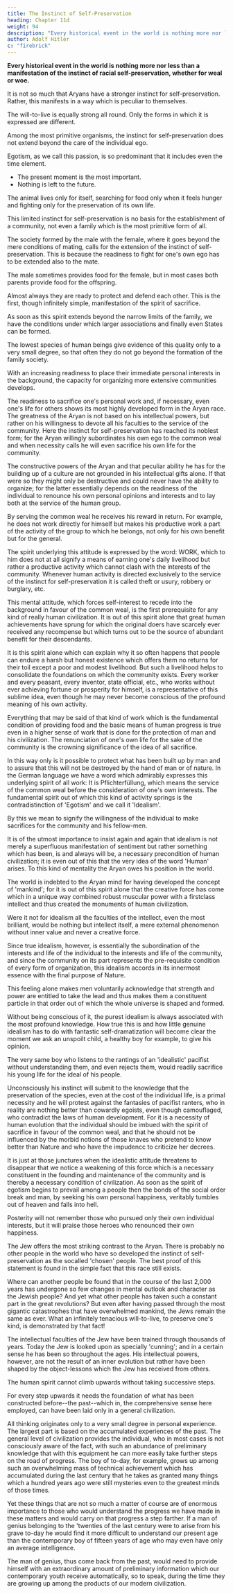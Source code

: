 ```yaml
---
title: The Instinct of Self-Preservation
heading: Chapter 11d
weight: 94
description: "Every historical event in the world is nothing more nor less than a manifestation of the instinct of racial self-preservation, whether for weal or woe"
author: Adolf Hitler
c: "firebrick"
---
```




**Every historical event in the world is nothing more nor less than a manifestation of the instinct of racial self-preservation, whether for weal or woe.** 

It is not so much that Aryans have a stronger instinct for self-preservation. Rather, this manifests in a way which is peculiar to themselves. 

The will-to-live is equally strong all round. Only the forms in which it is expressed are different. 

Among the most primitive organisms, the instinct for self-preservation does not extend beyond the care of the individual ego. 

Egotism, as we call this passion, is so predominant that it includes even the time element.
- The present moment is the most important.
- Nothing is left to the future. 

The animal lives only for itself, searching for food only when it feels hunger and fighting only for the preservation of its own life. 

This limited instinct for self-preservation is no basis for the establishment of a community, not even a family which is the most primitive form of all.

The society formed by the male with the female, where it goes beyond the mere conditions of mating, calls for the extension of the instinct of self-preservation. This is because the readiness to fight for one's own ego has to be extended also to the mate. 

The male sometimes provides food for the female, but in most cases both parents provide food for the offspring.

Almost always they are ready to protect and defend each other. This is the first, though infinitely simple, manifestation of the spirit of sacrifice. 

As soon as this spirit extends beyond the narrow limits of the family, we have the conditions under which larger associations and finally even States can be formed.

The lowest species of human beings give evidence of this quality only to a very small degree, so that often they do not go beyond the formation of the family society. 

With an increasing readiness to place their immediate personal interests in the background, the capacity for organizing more extensive communities develops. 

The readiness to sacrifice one's personal work and, if necessary, even one's life for others shows its most highly developed form in the Aryan race. The greatness of the Aryan is not based on his intellectual powers, but rather on his willingness to devote all his faculties to the service of the community. Here the instinct for self-preservation has reached its noblest form; for the Aryan willingly subordinates his own ego to the common weal and when necessity calls he will even sacrifice his own life for the community.

The constructive powers of the Aryan and that peculiar ability he has for the building up of a culture are not grounded in his intellectual gifts alone. If that were so they might only be destructive and could never have the ability to organize; for the latter essentially depends on the readiness of the individual to renounce his own personal opinions and interests and to lay both at the service of the human group. 

By serving the common weal he receives his reward in return. For example, he does not work directly for himself but makes his productive work a part of the activity of the group to which he belongs, not only for his own benefit but for the general. 

The spirit underlying this attitude is expressed by the word: WORK, which to him does not at all signify a means of earning one's daily livelihood but rather a productive activity which cannot clash with the interests of the community. Whenever human activity is directed exclusively to the service of the instinct for self-preservation it is called theft or usury, robbery or burglary, etc.

This mental attitude, which forces self-interest to recede into the background in favour of the common weal, is the first prerequisite for any kind of really human civilization. It is out of this spirit alone that great human achievements have sprung for which the original doers have scarcely ever received any recompense but which turns out to be the source of abundant benefit for their descendants.

It is this spirit alone which can explain why it so often happens that people can endure a harsh but honest existence which offers them no returns for their toil except a poor and modest livelihood. But such a livelihood helps to consolidate the foundations on which the community exists. Every worker and every peasant, every inventor, state official, etc., who works without ever achieving fortune or prosperity for himself, is a representative of this sublime idea, even though he may never become conscious of the profound meaning of his own activity.

Everything that may be said of that kind of work which is the fundamental condition of providing food and the basic means of human progress is true even in a higher sense of work that is done for the protection of man and his civilization. The renunciation of one's own life for the sake of the community is the crowning significance of the idea of
all sacrifice. 

In this way only is it possible to protect what has been built up by man and to assure that this will not be destroyed by the hand of man or of nature. In the German language we have a word which admirably expresses this underlying spirit of all work: It is Pflichterfüllung, which means the service of the common weal  before the consideration of one's own interests. The fundamental spirit out of which this kind of activity springs is the contradistinction of 'Egotism' and we call it 'Idealism'. 

By this we mean to signify the willingness of the individual to make sacrifices for the
community and his fellow-men.

It is of the utmost importance to insist again and again that idealism is not merely a superfluous manifestation of sentiment but rather something which has been, is and always will be, a necessary precondition of human civilization; it is even out of this that the very idea of the word 'Human' arises. To this kind of mentality the Aryan owes his
position in the world. 

The world is indebted to the Aryan mind for having developed the concept of 'mankind'; for it is out of this spirit alone that the creative force has come which in a unique way combined robust muscular power with a firstclass intellect and thus created the monuments of human civilization.

Were it not for idealism all the faculties of the intellect, even the most brilliant, would be nothing but intellect itself, a mere external phenomenon without inner value and never a creative force.

Since true idealism, however, is essentially the subordination of the interests and life of the individual to the interests and life of the community, and since the community on its part represents the pre-requisite condition of every form of organization, this idealism accords in its innermost essence with the final purpose of Nature. 

This feeling alone makes men voluntarily acknowledge that strength and power are entitled to take the lead and thus makes them a constituent particle in that order out of which the whole universe is shaped and formed.

Without being conscious of it, the purest idealism is always associated with the most profound knowledge. How true this is and how little genuine idealism has to do with fantastic self-dramatization will become clear the moment we ask an unspoilt child, a
healthy boy for example, to give his opinion. 

The very same boy who listens to the rantings of an 'idealistic' pacifist without understanding them, and even rejects them,
would readily sacrifice his young life for the ideal of his people.

Unconsciously his instinct will submit to the knowledge that the preservation of the species, even at the cost of the individual life, is a primal necessity and he will protest against the fantasies of pacifist ranters, who in reality are nothing better than cowardly
egoists, even though camouflaged, who contradict the laws of human development. For it is a necessity of human evolution that the individual should be imbued with the spirit of sacrifice in favour of the common weal, and that he should not be influenced by the
morbid notions of those knaves who pretend to know better than Nature and who have
the impudencc to criticize her decrees. 

It is just at those junctures when the idealistic attitude threatens to disappear that we notice a weakening of this force which is a necessary constituent in the founding and maintenance of the community and is thereby a necessary condition of civilization. As soon as the spirit of egotism begins to prevail among a people then the bonds of the social order break and man, by seeking his own personal happiness, veritably tumbles out of heaven and falls into hell.

Posterity will not remember those who pursued only their own individual interests, but it will praise those heroes who renounced their own happiness.

The Jew offers the most striking contrast to the Aryan. There is probably no other people in the world who have so developed the instinct of self-preservation as the socalled 'chosen' people. The best proof of this statement is found in the simple fact that this race still exists. 

Where can another people be found that in the course of the last 2,000 years has undergone so few changes in mental outlook and character as the Jewish people? And yet what other people has taken such a constant part in the great revolutions? But even after having passed through the most gigantic catastrophes that have overwhelmed mankind, the Jews remain the same as ever. What an infinitely tenacious will-to-live, to preserve one's kind, is demonstrated by that fact!

The intellectual faculties of the Jew have been trained through thousands of years. Today the Jew is looked upon as specially 'cunning'; and in a certain sense he has been so throughout the ages. His intellectual powers, however, are not the result of an inner
evolution but rather have been shaped by the object-lessons which the Jew has received
from others. 

The human spirit cannot climb upwards without taking successive steps.

For every step upwards it needs the foundation of what has been constructed before--the past--which in, the comprehensive sense here employed, can have been laid only in a general civilization. 

All thinking originates only to a very small degree in personal experience. The largest part is based on the accumulated experiences of the past. The general level of civilization provides the individual, who in most cases is not consciously aware of the fact, with such an abundance of preliminary knowledge that with this equipment he can more easily take further steps on the road of progress. The
boy of to-day, for example, grows up among such an overwhelming mass of technical
achievement which has accumulated during the last century that he takes as granted
many things which a hundred years ago were still mysteries even to the greatest minds
of those times. 

Yet these things that are not so much a matter of course are of enormous importance to those who would understand the progress we have made in these matters and would carry on that progress a step farther. If a man of genius belonging to the 'twenties of the last century were to arise from his grave to-day he would find it more difficult to understand our present age than the contemporary boy of fifteen years
of age who may even have only an average intelligence. 

The man of genius, thus come back from the past, would need to provide himself with an extraordinary amount of
preliminary information which our contemporary youth receive automatically, so to 
speak, during the time they are growing up among the products of our modern
civilization.


